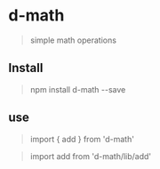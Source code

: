 # d-math
> simple math operations


## Install
> npm install d-math --save

## use
> import { add } from 'd-math'

> import add from 'd-math/lib/add'